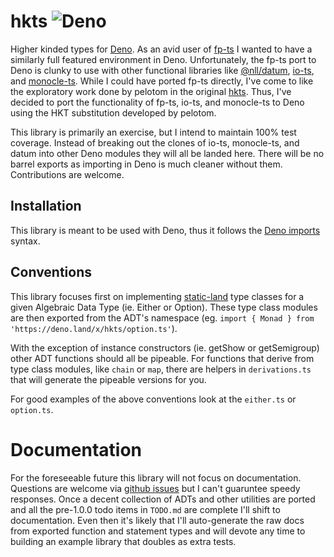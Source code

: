 # hkts ![Deno](https://github.com/nullpub/hkts/workflows/Deno/badge.svg?branch=master)

Higher kinded types for [Deno](https://deno.land). As an avid user of [fp-ts](https://github.com/gcanti/fp-ts) I wanted to have a similarly full featured environment in Deno. Unfortunately, the fp-ts port to Deno is clunky to use with other functional libraries like [@nll/datum](https://github.com/nullpub/datum), [io-ts](https://github.com/gcanti/io-ts), and [monocle-ts](https://github.com/gcanti/monocle-ts). While I could have ported fp-ts directly, I've come to like the exploratory work done by pelotom in the original [hkts](http://github.com/pelotom/hkts). Thus, I've decided to port the functionality of fp-ts, io-ts, and monocle-ts to Deno using the HKT substitution developed by pelotom.

This library is primarily an exercise, but I intend to maintain 100% test coverage. Instead of breaking out the clones of io-ts, monocle-ts, and datum into other Deno modules they will all be landed here. There will be no barrel exports as importing in Deno is much cleaner without them. Contributions are welcome.

## Installation

This library is meant to be used with Deno, thus it follows the [Deno imports](https://deno.land/manual/examples/import_export) syntax.

## Conventions

This library focuses first on implementing [static-land](https://github.com/fantasyland/static-land) type classes for a given Algebraic Data Type (ie. Either or Option). These type class modules are then exported from the ADT's namespace (eg. `import { Monad } from 'https://deno.land/x/hkts/option.ts'`).

With the exception of instance constructors (ie. getShow or getSemigroup) other ADT functions should all be pipeable. For functions that derive from type class modules, like `chain` or `map`, there are helpers in `derivations.ts` that will generate the pipeable versions for you.

For good examples of the above conventions look at the `either.ts` or `option.ts`.

# Documentation

For the foreseeable future this library will not focus on documentation. Questions are welcome via [github issues](https://github.com/nullpub/hkts/issues) but I can't guaruntee speedy responses. Once a decent collection of ADTs and other utilities are ported and all the pre-1.0.0 todo items in `TODO.md` are complete I'll shift to documentation. Even then it's likely that I'll auto-generate the raw docs from exported function and statement types and will devote any time to building an example library that doubles as extra tests.
